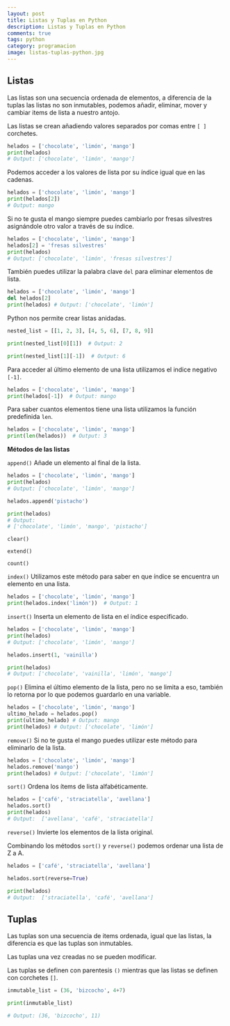 ```yaml
---
layout: post
title: Listas y Tuplas en Python
description: Listas y Tuplas en Python
comments: true
tags: python
category: programacion
image: listas-tuplas-python.jpg
---
```


## Listas

Las listas son una secuencia ordenada de elementos, a diferencia de la tuplas las listas no son inmutables, podemos añadir, eliminar, mover y cambiar items de lista a nuestro antojo.

Las listas se crean añadiendo valores separados por comas entre `[ ]` corchetes.

```py
helados = ['chocolate', 'limón', 'mango']
print(helados)
# Output: ['chocolate', 'limón', 'mango']
```

Podemos acceder a los valores de lista por su índice igual que en las cadenas.

```py
helados = ['chocolate', 'limón', 'mango']
print(helados[2])
# Output: mango
```

Si no te gusta el mango siempre puedes cambiarlo por fresas silvestres asignándole otro valor a través de su índice.

```py
helados = ['chocolate', 'limón', 'mango']
helados[2] = 'fresas silvestres'
print(helados)
# Output: ['chocolate', 'limón', 'fresas silvestres']
```

También puedes utilizar la palabra clave `del` para eliminar elementos de lista.

```py
helados = ['chocolate', 'limón', 'mango']
del helados[2]
print(helados) # Output: ['chocolate', 'limón']
```

Python nos permite crear listas anidadas.

```py
nested_list = [[1, 2, 3], [4, 5, 6], [7, 8, 9]]

print(nested_list[0][1])  # Output: 2

print(nested_list[1][-1])  # Output: 6
```

Para acceder al último elemento de una lista utilizamos el indice negativo  `[-1]`.

```py
helados = ['chocolate', 'limón', 'mango']
print(helados[-1])  # Output: mango
```

Para saber cuantos elementos tiene una lista utilizamos la función predefinida `len`.

```py
helados = ['chocolate', 'limón', 'mango']
print(len(helados))  # Output: 3
```

__Métodos de las listas__

`append()` Añade un elemento al final de la lista.

```py
helados = ['chocolate', 'limón', 'mango']
print(helados)
# Output: ['chocolate', 'limón', 'mango']

helados.append('pistacho')

print(helados)
# Output:
# ['chocolate', 'limón', 'mango', 'pistacho']
```

`clear()`

`extend()`

`count()`

`index()` Utilizamos este método para saber en que índice se encuentra un elemento en una lista.

```py
helados = ['chocolate', 'limón', 'mango']
print(helados.index('limón'))  # Output: 1
```

`insert()` Inserta un elemento de lista en el índice especificado.

```py
helados = ['chocolate', 'limón', 'mango']
print(helados)
# Output: ['chocolate', 'limón', 'mango']

helados.insert(1, 'vainilla')

print(helados)
# Output: ['chocolate', 'vainilla', 'limón', 'mango']
```

`pop()` Elimina el último elemento de la lista, pero no se limita a eso, también lo retorna por lo que podemos guardarlo en una variable.

```py
helados = ['chocolate', 'limón', 'mango']
ultimo_helado = helados.pop()
print(ultimo_helado) # Output: mango
print(helados) # Output: ['chocolate', 'limón']
```

`remove()` Si no te gusta el mango puedes utilizar este método para eliminarlo de la lista.

```py
helados = ['chocolate', 'limón', 'mango']
helados.remove('mango')
print(helados) # Output: ['chocolate', 'limón']
```

`sort()` Ordena los ítems de lista alfabéticamente.

```py
helados = ['café', 'straciatella', 'avellana']
helados.sort()
print(helados)
# Output:  ['avellana', 'café', 'straciatella']
```

`reverse()` Invierte los elementos de la lista original.

Combinando los métodos `sort()` y `reverse()` podemos ordenar una lista de Z a A.

```py
helados = ['café', 'straciatella', 'avellana']

helados.sort(reverse=True)

print(helados)
# Output:  ['straciatella', 'café', 'avellana']
```

## Tuplas

Las tuplas son una secuencia de items ordenada, igual que las listas, la diferencia es que las tuplas son inmutables.

Las tuplas una vez creadas no se pueden modificar.

Las tuplas se definen con parentesis `()` mientras que las listas se definen con corchetes `[]`. 

```py
inmutable_list = (36, 'bizcocho', 4+7)

print(inmutable_list)

# Output: (36, 'bizcocho', 11)
```